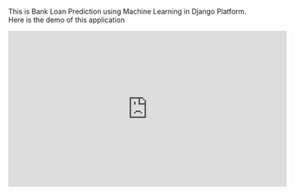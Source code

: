This is Bank Loan Prediction using Machine Learning in Django Platform.<br>
Here is the demo of this application


<iframe width="560" height="315" src="https://www.youtube.com/embed/1Su7Qc64hhY" frameborder="0" allow="accelerometer; autoplay; encrypted-media; gyroscope; picture-in-picture" allowfullscreen></iframe>
